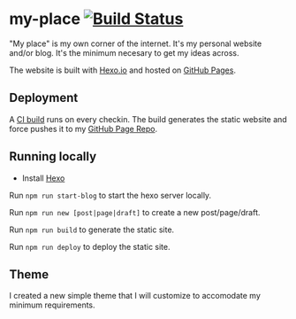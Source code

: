 # my-place [![Build Status](https://travis-ci.org/smaraf/my-place.svg?branch=master)](https://travis-ci.org/smaraf/my-place)

"My place" is my own corner of the internet. It's my personal website and/or blog. It's the minimum necesary to get my ideas across.

The website is built with [Hexo.io](https://hexo.io/) and hosted on [GitHub Pages](https://pages.github.com/).

## Deployment

A [CI build](https://travis-ci.org/smaraf/my-place/) runs on every checkin. The build generates the static website and force pushes it to my [GitHub Page Repo](https://github.com/smaraf/smaraf.github.io).

## Running locally

* Install [Hexo](https://hexo.io/docs/index.html)

Run `npm run start-blog` to start the hexo server locally.

Run `npm run new [post|page|draft]` to create a new post/page/draft.

Run `npm run build` to generate the static site.

Run `npm run deploy` to deploy the static site.

## Theme

I created a new simple theme that I will customize to accomodate my minimum requirements.